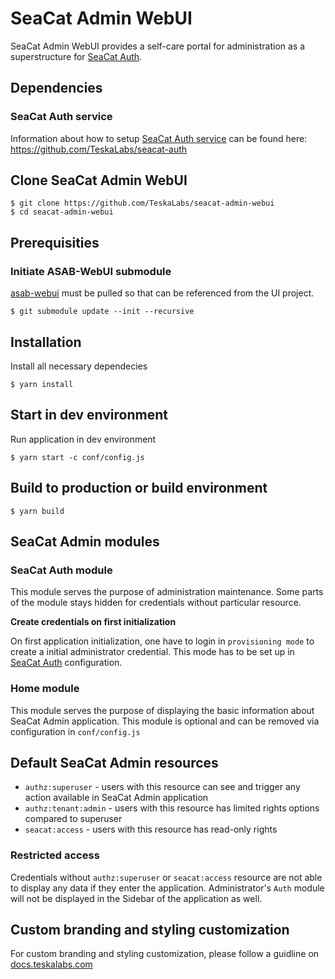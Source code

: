 # SeaCat Admin WebUI

SeaCat Admin WebUI provides a self-care portal for administration as a superstructure for [SeaCat Auth](https://github.com/TeskaLabs/seacat-auth).

## Dependencies

### SeaCat Auth service

Information about how to setup [SeaCat Auth service](https://github.com/TeskaLabs/seacat-auth) can be found here: https://github.com/TeskaLabs/seacat-auth

## Clone SeaCat Admin WebUI

```
$ git clone https://github.com/TeskaLabs/seacat-admin-webui
$ cd seacat-admin-webui
```

## Prerequisities

### Initiate ASAB-WebUI submodule

[asab-webui](https://github.com/TeskaLabs/asab-webui) must be pulled so that can be referenced from the UI project.

```
$ git submodule update --init --recursive
```

## Installation

Install all necessary dependecies

```
$ yarn install
```

## Start in dev environment

Run application in dev environment

```
$ yarn start -c conf/config.js
```

## Build to production or build environment

```
$ yarn build
```

## SeaCat Admin modules

### SeaCat Auth module

This module serves the purpose of administration maintenance. Some parts of the module stays hidden for credentials without particular resource.

**Create credentials on first initialization**

On first application initialization, one have to login in `provisioning mode` to create a initial administrator credential. This mode has to be set up in [SeaCat Auth](https://github.com/TeskaLabs/seacat-auth) configuration.

### Home module

This module serves the purpose of displaying the basic information about SeaCat Admin application. This module is optional and can be removed via configuration in `conf/config.js`

## Default SeaCat Admin resources

- `authz:superuser` - users with this resource can see and trigger any action available in SeaCat Admin application
- `authz:tenant:admin` - users with this resource has limited rights options compared to superuser
- `seacat:access` - users with this resource has read-only rights

### Restricted access

Credentials without `authz:superuser` or `seacat:access` resource are not able to display any data if they enter the application. Administrator's `Auth` module will not be displayed in the Sidebar of the application as well.

## Custom branding and styling customization

For custom branding and styling customization, please follow a guidline on [docs.teskalabs.com](https://docs.teskalabs.com/logman.io/configuration/branding)
